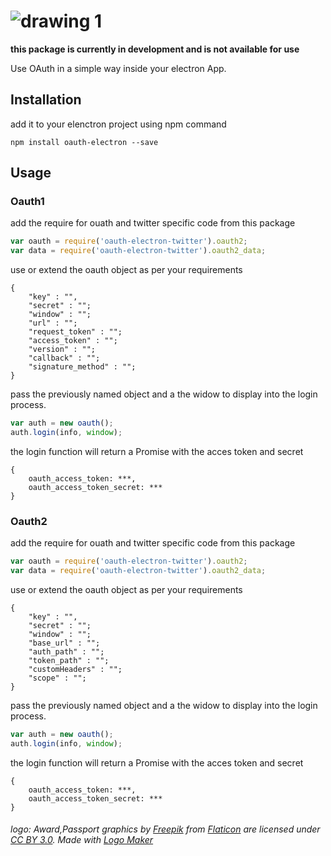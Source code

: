# ![drawing 1](https://cloud.githubusercontent.com/assets/3071208/14776049/cb6164ea-0ac3-11e6-8219-c8a46a56e3e5.png)

**this package is currently in development and is not available for use**

Use OAuth in a simple way inside your electron App.

## Installation

add it to your elenctron project using npm command
```
npm install oauth-electron --save
```

## Usage

### Oauth1

add the require for ouath and twitter specific code from this package

```js
var oauth = require('oauth-electron-twitter').oauth2;
var data = require('oauth-electron-twitter').oauth2_data;
```

use or extend the oauth object as per your requirements
```
{
    "key" : "",
    "secret" : "";
    "window" : "";
    "url" : "";
    "request_token" : "";
    "access_token" : "";
    "version" : "";
    "callback" : "";
    "signature_method" : "";
}
```
pass the previously named object and a the widow to display into the login process.
```js
var auth = new oauth();
auth.login(info, window);
```
the login function will return a Promise with the acces token and secret
```
{
    oauth_access_token: ***,
    oauth_access_token_secret: ***
}
```

### Oauth2

add the require for ouath and twitter specific code from this package

```js
var oauth = require('oauth-electron-twitter').oauth2;
var data = require('oauth-electron-twitter').oauth2_data;
```
use or extend the oauth object as per your requirements
```
{
    "key" : "",
    "secret" : "";
    "window" : "";
    "base_url" : "";
    "auth_path" : "";
    "token_path" : "";
    "customHeaders" : "";
    "scope" : "";
}
```
pass the previously named object and a the widow to display into the login process.
```js
var auth = new oauth();
auth.login(info, window);
```
the login function will return a Promise with the acces token and secret
```
{
    oauth_access_token: ***,
    oauth_access_token_secret: ***
}
```


###### logo: Award,Passport graphics by <a href="http://www.freepik.com/">Freepik</a> from <a href="http://www.flaticon.com/">Flaticon</a> are licensed under <a href="http://creativecommons.org/licenses/by/3.0/" title="Creative Commons BY 3.0">CC BY 3.0</a>. Made with <a href="http://logomakr.com" title="Logo Maker">Logo Maker</a>
